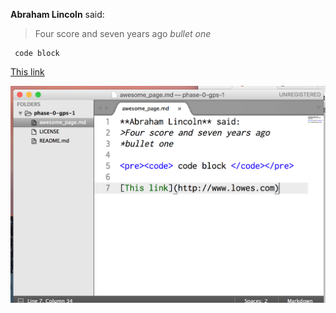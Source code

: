 **Abraham Lincoln** said:
>Four score and seven years ago
*bullet one*

<pre><code> code block </code></pre>

[This link](http://www.lowes.com)

![alt text](./GPS_1.png)
